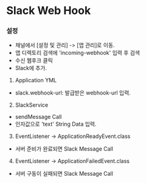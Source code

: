# Slack Web Hook

### 설정
- 채널에서 [설정 및 관리] -> [앱 관리]로 이동.
- 앱 디렉토리 검색에 'incoming-webhook' 입력 후 검색
- 수신 웹후크 클릭
- Slack에 추가.


1. Application YML
  - slack.webhook-url: 발급받은 webhook-url 입력.

2. SlackService
  - sendMessage Call
  - 인자값으로 'text' String Data 입력.

3. EventListener -> ApplicationReadyEvent.class
  - 서버 준비가 완료되면 Slack Message Call

4. EventListener -> ApplicationFailedEvent.class
  - 서버 구동이 실패되면 Slack Message Call
